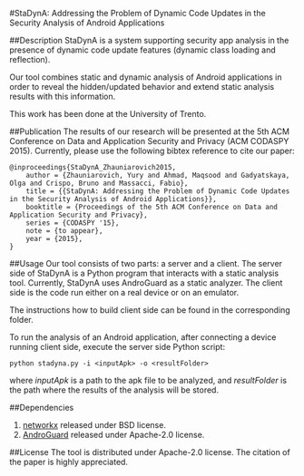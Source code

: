 #StaDynA: Addressing the Problem of Dynamic Code Updates in the Security Analysis of Android Applications

##Description
StaDynA is a system supporting security app analysis in the presence of dynamic
code update features (dynamic class loading and reflection).

Our tool combines static and dynamic analysis of Android applications in order
to reveal the hidden/updated behavior and extend static analysis results with
this information.

This work has been done at the University of Trento.




##Publication
The results of our research will be presented at the 5th ACM Conference on Data 
and Application Security and Privacy (ACM CODASPY 2015). Currently, 
please use the following bibtex reference to cite our paper:

```
@inproceedings{StaDynA_Zhauniarovich2015,
    author = {Zhauniarovich, Yury and Ahmad, Maqsood and Gadyatskaya, Olga and Crispo, Bruno and Massacci, Fabio},
    title = {{StaDynA: Addressing the Problem of Dynamic Code Updates in the Security Analysis of Android Applications}},
    booktitle = {Proceedings of the 5th ACM Conference on Data and Application Security and Privacy},
    series = {CODASPY '15},
    note = {to appear},
    year = {2015},
}
``` 


##Usage
Our tool consists of two parts: a server and a client. The server side of
StaDynA is a Python program that interacts with a static analysis tool. 
Currently, StaDynA uses AndroGuard as a static analyzer. The client side is the
code run either on a real device or on an emulator.

The instructions how to build client side can be found in the corresponding 
folder.

To run the analysis of an Android application, after connecting a device running
client side, execute the server side Python script:

```
python stadyna.py -i <inputApk> -o <resultFolder>
```

where *inputApk* is a path to the apk file to be analyzed, and *resultFolder* is
the path where the results of the analysis will be stored.


##Dependencies
1. [networkx](https://networkx.github.io/) released under BSD license.
2. [AndroGuard](https://code.google.com/p/androguard/) released under Apache-2.0
license.



##License
The tool is distributed under Apache-2.0 license. The citation of the paper is 
highly appreciated.
